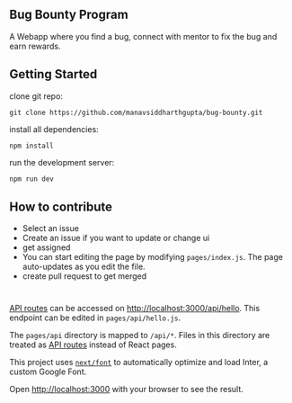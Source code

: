 ## Bug Bounty Program
A Webapp where you find a bug, connect with mentor to fix the bug and earn rewards.

## Getting Started
clone git repo:
```
git clone https://github.com/manavsiddharthgupta/bug-bounty.git
```
install all dependencies:
```
npm install
```
run the development server:

```bash
npm run dev
```

## How to contribute

 - Select an issue 
 - Create an issue if you want to update or change ui
 - get assigned
 - You can start editing the page by modifying `pages/index.js`. The page auto-updates as you edit the file.
 - create pull request to get merged
 

#

[API routes](https://nextjs.org/docs/api-routes/introduction) can be accessed on [http://localhost:3000/api/hello](http://localhost:3000/api/hello). This endpoint can be edited in `pages/api/hello.js`.

The `pages/api` directory is mapped to `/api/*`. Files in this directory are treated as [API routes](https://nextjs.org/docs/api-routes/introduction) instead of React pages.

This project uses [`next/font`](https://nextjs.org/docs/basic-features/font-optimization) to automatically optimize and load Inter, a custom Google Font.

Open [http://localhost:3000](http://localhost:3000) with your browser to see the result.
